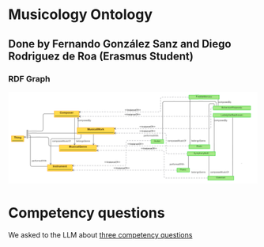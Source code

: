 # Musicology Ontology

## Done by Fernando González Sanz and Diego Rodriguez de Roa (Erasmus Student)

### RDF Graph
![Schema](ontology-schema.png)

# Competency questions
We asked to the LLM about [three competency questions](./competency-questions/)
